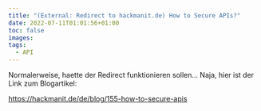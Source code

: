 ```yaml
---
title: "(External: Redirect to hackmanit.de) How to Secure APIs?"
date: 2022-07-11T01:01:56+01:00
toc: false
images:
tags:
  - API
---
```


Normalerweise, haette der Redirect funktionieren sollen... Naja, hier ist der Link zum Blogartikel:

https://hackmanit.de/de/blog/155-how-to-secure-apis
